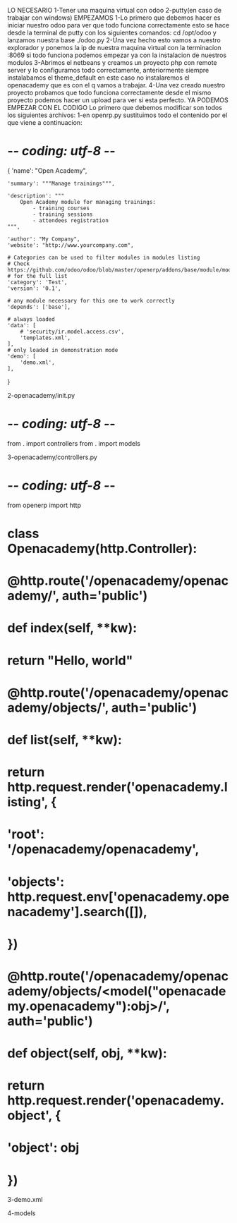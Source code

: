 LO NECESARIO
1-Tener una maquina virtual con odoo
2-putty(en caso de trabajar con windows)
EMPEZAMOS
1-Lo primero que debemos hacer es iniciar nuestro odoo para ver que todo funciona correctamente
esto se hace desde la terminal de putty con los siguientes comandos:
cd /opt/odoo
y lanzamos nuestra base ./odoo.py
2-Una vez hecho esto vamos a nuestro explorador y ponemos la ip de nuestra maquina virtual con la terminacion :8069 si todo funciona podemos empezar ya con la instalacion de nuestros modulos
3-Abrimos el netbeans y creamos un proyecto php con remote server y lo configuramos todo correctamente, anteriormente siempre instalabamos el theme_default en este caso no instalaremos el openacademy que es con el q vamos a trabajar.
4-Una vez creado nuestro proyecto probamos que todo funciona correctamente desde el mismo proyecto podemos hacer un upload para ver si esta perfecto.
YA PODEMOS EMPEZAR CON EL CODIGO
Lo primero que debemos modificar son todos los siguientes archivos:
1-en openrp.py sustituimos todo el contenido por el que viene a continuacion:
# -*- coding: utf-8 -*-
{
    'name': "Open Academy",

    'summary': """Manage trainings""",

    'description': """
        Open Academy module for managing trainings:
            - training courses
            - training sessions
            - attendees registration
    """,

    'author': "My Company",
    'website': "http://www.yourcompany.com",

    # Categories can be used to filter modules in modules listing
    # Check https://github.com/odoo/odoo/blob/master/openerp/addons/base/module/module_data.xml
    # for the full list
    'category': 'Test',
    'version': '0.1',

    # any module necessary for this one to work correctly
    'depends': ['base'],

    # always loaded
    'data': [
        # 'security/ir.model.access.csv',
        'templates.xml',
    ],
    # only loaded in demonstration mode
    'demo': [
        'demo.xml',
    ],
}

2-openacademy/init.py
# -*- coding: utf-8 -*-
from . import controllers
from . import models

3-openacademy/controllers.py
# -*- coding: utf-8 -*-
from openerp import http

# class Openacademy(http.Controller):
#     @http.route('/openacademy/openacademy/', auth='public')
#     def index(self, **kw):
#         return "Hello, world"

#     @http.route('/openacademy/openacademy/objects/', auth='public')
#     def list(self, **kw):
#         return http.request.render('openacademy.listing', {
#             'root': '/openacademy/openacademy',
#             'objects': http.request.env['openacademy.openacademy'].search([]),
#         })

#     @http.route('/openacademy/openacademy/objects/<model("openacademy.openacademy"):obj>/', auth='public')
#     def object(self, obj, **kw):
#         return http.request.render('openacademy.object', {
#             'object': obj
#         })

3-demo.xml
<openerp>
    <data>
        <!--  -->
        <!--   <record id="object0" model="openacademy.openacademy"> -->
        <!--     <field name="name">Object 0</field> -->
        <!--   </record> -->
        <!--  -->
        <!--   <record id="object1" model="openacademy.openacademy"> -->
        <!--     <field name="name">Object 1</field> -->
        <!--   </record> -->
        <!--  -->
        <!--   <record id="object2" model="openacademy.openacademy"> -->
        <!--     <field name="name">Object 2</field> -->
        <!--   </record> -->
        <!--  -->
        <!--   <record id="object3" model="openacademy.openacademy"> -->
        <!--     <field name="name">Object 3</field> -->
        <!--   </record> -->
        <!--  -->
        <!--   <record id="object4" model="openacademy.openacademy"> -->
        <!--     <field name="name">Object 4</field> -->
        <!--   </record> -->
        <!--  -->
    </data>
</openerp>

4-models



















































